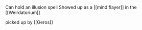 Can hold an illusion spell
Showed up as a [[mind flayer]] in the [[Weirdatorium]] 

picked up by [[Geros]]